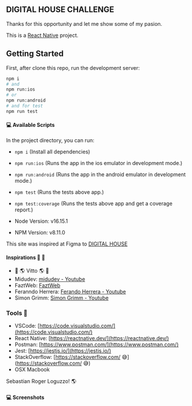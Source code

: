 ## DIGITAL HOUSE CHALLENGE

Thanks for this opportunity and let me show some of my pasion.

This is a [React Native](https://reactnative.dev/) project.

## Getting Started

First, after clone this repo, run the development server:

```bash
npm i
# and
npm run:ios
# or
npm run:android
# and for test
npm run test
```

#### 💻 Available Scripts

In the project directory, you can run:

- `npm i` (Install all dependencies)
- `npm run:ios` (Runs the app in the ios emulator in development mode.)
- `npm run:android` (Runs the app in the android emulator in development mode.)
- `npm test` (Runs the tests above app.)
- `npm test:coverage` (Runs the tests above app and get a coverage report.)

- Node Version: v16.15.1
- NPM Version: v8.11.0

This site was inspired at Figma to [DIGITAL HOUSE](https://www.figma.com/proto/AIMJp1Y6Gfv9PmQ8lYmUy8/Code-challenge?node-id=6%3A649&scaling=scale-down&page-id=0%3A1&starting-point-node-id=6%3A649)

#### Inspirations 🤯 🧠

- 🌈 🌎 Vitto 🌎 🏹
- Midudev: [midudev - Youtube](https://www.youtube.com/channel/UC8LeXCWOalN8SxlrPcG-PaQ)
- FaztWeb: [FaztWeb](https://www.faztweb.com/)
- Feranndo Herrera: [Ferando Herrera - Youtube](https://www.youtube.com/c/FernandoHerreraCr)
- Simon Grimm: [Simon Grimm - Youtube](https://www.youtube.com/channel/UCZZPgUIorPao48a1tBYSDgg)

### Tools 🧩

- VSCode: [https://code.visualstudio.com/](https://code.visualstudio.com/)
- React Native: [https://reactnative.dev/](https://reactnative.dev/)
- Postman: [https://www.postman.com/](https://www.postman.com/)
- Jest: [https://jestjs.io/](https://jestjs.io/)
- StackOverflow: [https://stackoverflow.com/ 😅](https://stackoverflow.com/ 😅)
- OSX Macbook

Sebastian Roger Loguzzo! 🌎

#### 💻 Screenshots
